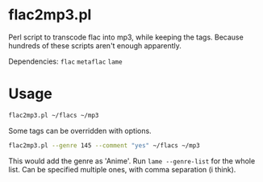 # flac2mp3.pl
Perl script to transcode flac into mp3, while keeping the tags. Because hundreds of these scripts aren't enough apparently.

Dependencies: `flac` `metaflac` `lame`

# Usage
```bash
flac2mp3.pl ~/flacs ~/mp3
```

Some tags can be overridden with options.
```bash
flac2mp3.pl --genre 145 --comment "yes" ~/flacs ~/mp3
```
This would add the genre as 'Anime'. Run `lame --genre-list` for the whole list. Can be specified multiple ones, with comma separation (i think).
